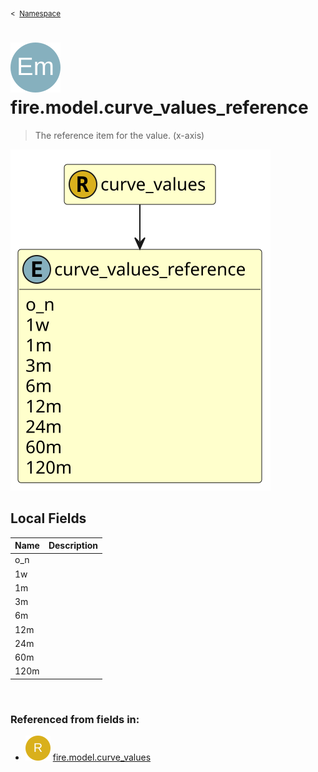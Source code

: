 <sub>&lt;&nbsp; [Namespace](index.md)</sub>
# <img src='images/enumType-lg.svg'/> fire.model.curve_values_reference
>  
>The reference item for the value. (x-axis)
> 
<img src='images/fire.model.curve_values_reference.svg'/>


## Local Fields


| Name        | Description |
| ----------- | ----------- |
| o_n |   |
| 1w |   |
| 1m |   |
| 3m |   |
| 6m |   |
| 12m |   |
| 24m |   |
| 60m |   |
| 120m |   |

<br/>

### Referenced from fields in:
- <img src='images/recordType.svg'/> [fire.model.curve_values](UDT-fire.model.curve_values.md)
